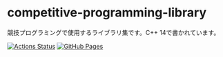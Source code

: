 # competitive-programming-library
競技プログラミングで使用するライブラリ集です。C++ 14で書かれています。

[![Actions Status](https://github.com/rniya/library/workflows/verify/badge.svg)](https://github.com/rniya/library/actions)
 [![GitHub Pages](https://img.shields.io/static/v1?label=GitHub+Pages&message=+&color=brightgreen&logo=github)](https://rniya.github.io/library/)